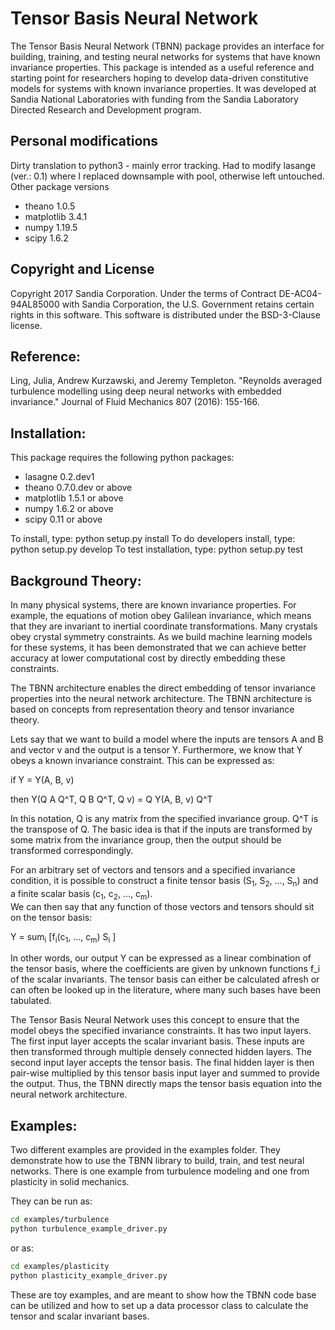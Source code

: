 # Tensor Basis Neural Network

The Tensor Basis Neural Network (TBNN) package provides an interface for building, training, and
testing neural networks for systems that have known invariance properties.  This package is intended
as a useful reference and starting point for researchers hoping to develop data-driven constitutive models
for systems with known invariance properties.  It was developed at Sandia National Laboratories with funding from the Sandia Laboratory Directed Research and Development program.
## Personal modifications
Dirty translation to python3 - mainly error tracking.
Had to modify lasange (ver.: 0.1) where I replaced downsample with pool, otherwise left untouched.
Other package versions
* theano 1.0.5
* matplotlib 3.4.1
* numpy 1.19.5
* scipy 1.6.2


## Copyright and License

Copyright 2017 Sandia Corporation. Under the terms of Contract DE-AC04-94AL85000 with Sandia Corporation, the U.S. Government retains certain rights in this software.  This software is distributed under the BSD-3-Clause license.

## Reference:

Ling, Julia, Andrew Kurzawski, and Jeremy Templeton. "Reynolds averaged turbulence modelling using deep neural networks
with embedded invariance." Journal of Fluid Mechanics 807 (2016): 155-166.

## Installation:

This package requires the following python packages:
* lasagne 0.2.dev1
* theano 0.7.0.dev or above
* matplotlib 1.5.1 or above
* numpy 1.6.2 or above
* scipy 0.11 or above

To install, type: python setup.py install
To do developers install, type: python setup.py develop
To test installation, type: python setup.py test

## Background Theory:

In many physical systems, there are known invariance properties.  For example, the equations of motion
obey Galilean invariance, which means that they are invariant to inertial coordinate transformations.
Many crystals obey crystal symmetry constraints.  As we build machine learning models for these systems,
it has been demonstrated that we can achieve better accuracy at lower computational cost by directly embedding
these constraints.

The TBNN architecture enables the direct embedding of tensor invariance properties into the neural network
architecture.  The TBNN architecture is based on concepts from representation theory and tensor invariance
theory.

Lets say that we want to build a model where the inputs are tensors A and B and vector v and the output is
a tensor Y.  Furthermore, we know that Y obeys a known invariance constraint.  This can be expressed as:

if Y = Y(A, B, v)

then Y(Q A Q^T, Q B Q^T, Q v) = Q Y(A, B, v) Q^T


In this notation, Q is any matrix from the specified invariance group.  Q^T is the transpose of Q.  The
basic idea is that if the inputs are transformed by some matrix from the invariance group, then the output
should be transformed correspondingly.

For an arbitrary set of vectors and tensors and a specified invariance condition, it is possible to
construct a finite tensor basis (S<sub>1</sub>, S<sub>2</sub>, ..., S<sub>n</sub>) and a finite scalar basis (c<sub>1</sub>, c<sub>2</sub>, ..., c<sub>m</sub>).  
We can then say that any function of those
vectors and tensors should sit on the tensor basis:

Y = sum<sub>i</sub> [f<sub>i</sub>(c<sub>1</sub>, ..., c<sub>m</sub>) S<sub>i</sub> ]

In other words, our output Y can be expressed as a linear combination of the tensor basis, where the coefficients are
given by unknown functions f_i of the scalar invariants.  The tensor basis can either be calculated afresh or
can often be looked up in the literature, where many such bases have been tabulated.

The Tensor Basis Neural Network uses this concept to ensure that the model obeys the specified invariance constraints.
It has two input layers.  The first input layer accepts the scalar invariant basis.  These inputs are then transformed
through multiple densely connected hidden layers.  The second input layer accepts the tensor basis.  The final hidden
layer is then pair-wise multiplied by this tensor basis input layer and summed to provide the output.  Thus,
the TBNN directly maps the tensor basis equation into the neural network architecture.



## Examples:

Two different examples are provided in the examples folder.  They demonstrate how to use the TBNN library
to build, train, and test neural networks.  There is one example from 
turbulence modeling and one from plasticity in solid mechanics.

They can be run as:
```sh
cd examples/turbulence
python turbulence_example_driver.py
```
or as:
```sh
cd examples/plasticity
python plasticity_example_driver.py
```
These are toy examples, and are meant to show how the TBNN code base can be utilized and how to set up a data processor class to calculate the tensor and scalar invariant bases.

